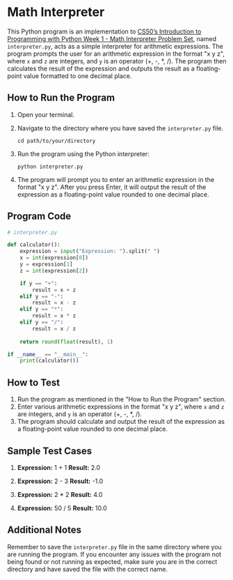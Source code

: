 # Math Interpreter

This Python program is an implementation to [CS50’s Introduction to Programming with Python Week 1 - Math Interpreter Problem Set](https://cs50.harvard.edu/python/2022/psets/1/interpreter/), named `interpreter.py`, acts as a simple interpreter for arithmetic expressions. The program prompts the user for an arithmetic expression in the format "x y z", where `x` and `z` are integers, and `y` is an operator (+, -, *, /). The program then calculates the result of the expression and outputs the result as a floating-point value formatted to one decimal place.

## How to Run the Program

1. Open your terminal.
2. Navigate to the directory where you have saved the `interpreter.py` file.

   ```
   cd path/to/your/directory
   ```

3. Run the program using the Python interpreter:

   ```
   python interpreter.py
   ```

4. The program will prompt you to enter an arithmetic expression in the format "x y z". After you press Enter, it will output the result of the expression as a floating-point value rounded to one decimal place.

## Program Code

```python
# interpreter.py

def calculator():
    expression = input("Expression: ").split(" ")
    x = int(expression[0])
    y = expression[1]
    z = int(expression[2])

    if y == "+":
        result = x + z
    elif y == "-":
        result = x - z
    elif y == "*":
        result = x * z
    elif y == "/":
        result = x / z
    
    return round(float(result), 1)

if __name__ == "__main__":
    print(calculator())
```

## How to Test

1. Run the program as mentioned in the "How to Run the Program" section.
2. Enter various arithmetic expressions in the format "x y z", where `x` and `z` are integers, and `y` is an operator (+, -, *, /).
3. The program should calculate and output the result of the expression as a floating-point value rounded to one decimal place.

## Sample Test Cases

1. **Expression:** 1 + 1
   **Result:** 2.0

2. **Expression:** 2 - 3
   **Result:** -1.0

3. **Expression:** 2 * 2
   **Result:** 4.0

4. **Expression:** 50 / 5
   **Result:** 10.0

## Additional Notes

Remember to save the `interpreter.py` file in the same directory where you are running the program. If you encounter any issues with the program not being found or not running as expected, make sure you are in the correct directory and have saved the file with the correct name.